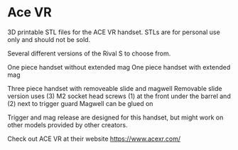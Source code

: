 # Ace VR

3D printable STL files for the ACE VR handset. STLs are for personal use only and should not be sold.

Several different versions of the Rival S to choose from.

One piece handset without extended mag
One piece handset with extended mag

Three piece handset with removeable slide and magwell
Removable slide version uses (3) M2 socket head screws (1) at the front under the barrel and (2) next to trigger guard
Magwell can be glued on

Trigger and mag release are designed for this handset, but might work on other models provided by other creators.

Check out ACE VR at their website https://www.acexr.com/
